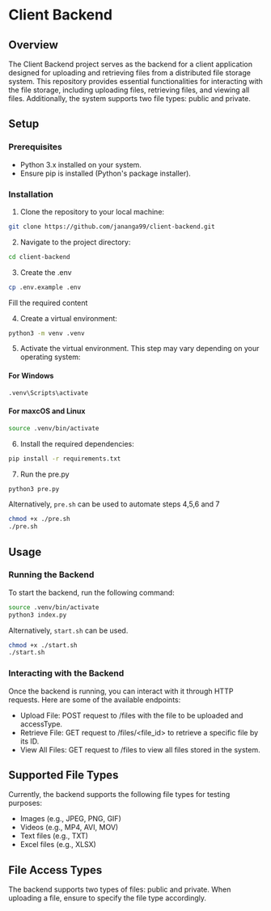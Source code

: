 # Client Backend

## Overview

The Client Backend project serves as the backend for a client application designed for uploading and retrieving files from a distributed file storage system. This repository provides essential functionalities for interacting with the file storage, including uploading files, retrieving files, and viewing all files. Additionally, the system supports two file types: public and private.

## Setup

### Prerequisites

- Python 3.x installed on your system.
- Ensure pip is installed (Python's package installer).

### Installation

1. Clone the repository to your local machine:

```bash
git clone https://github.com/jananga99/client-backend.git
```

2. Navigate to the project directory:

```bash
cd client-backend
```

3. Create the .env

```bash
cp .env.example .env
```

Fill the required content

4. Create a virtual environment:

```bash
python3 -m venv .venv
```

5. Activate the virtual environment. This step may vary depending on your operating system:

#### For Windows

```bash
.venv\Scripts\activate
```

#### For maxcOS and Linux

```bash
source .venv/bin/activate
```

6. Install the required dependencies:

```bash
pip install -r requirements.txt
```

7. Run the pre.py

```bash
python3 pre.py
```

Alternatively, ```pre.sh``` can be used to automate steps 4,5,6 and 7
```bash
chmod +x ./pre.sh
./pre.sh
```

## Usage

### Running the Backend

To start the backend, run the following command:

```bash
source .venv/bin/activate
python3 index.py
```

Alternatively, ```start.sh``` can be used.

```bash
chmod +x ./start.sh
./start.sh
```

### Interacting with the Backend

Once the backend is running, you can interact with it through HTTP requests. Here are some of the available endpoints:

- Upload File: POST request to /files with the file to be uploaded and accessType.
- Retrieve File: GET request to /files/<file_id> to retrieve a specific file by its ID.
- View All Files: GET request to /files to view all files stored in the system.

## Supported File Types

Currently, the backend supports the following file types for testing purposes:

- Images (e.g., JPEG, PNG, GIF)
- Videos (e.g., MP4, AVI, MOV)
- Text files (e.g., TXT)
- Excel files (e.g., XLSX)

## File Access Types

The backend supports two types of files: public and private. When uploading a file, ensure to specify the file type accordingly.
